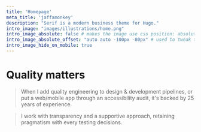 ```yaml
---
title: 'Homepage'
meta_title: 'jaffamonkey'
description: "Serif is a modern business theme for Hugo."
intro_image: "images/illustrations/home.png"
intro_image_absolute: false # makes the image use css position: absolute; so it looks "offset". It's a visual effect that might not always look good depending on the image you use.
intro_image_absolute_offset: "auto auto -100px -80px" # used to tweak the positioning of the absolute image if enabled above
intro_image_hide_on_mobile: true
---
```


# Quality matters

> When I add quality engineering to design & development pipelines, or put a web/mobile app through an accessibility audit, it's backed by 25 years of experience. 

> I work with transparency and a supportive approach, retaining pragmatism with every testing decisions.
